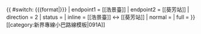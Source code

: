 {{ #switch: {{{format|}}}
  | endpoint1 = [[浩景臺]]
  | endpoint2 = [[葵芳站]]
  | direction = 2
  | status =
  | inline = [[浩景臺]] ↔ [[葵芳站]]
  | normal =
  | full =
}}<noinclude>[[category:新界專線小巴路線模板|091A]]</noinclude>